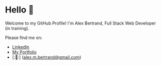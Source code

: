 # Hello :wave:

Welcome to my GitHub Profile!  I'm Alex Bertrand, Full Stack Web Developer (in training).

Please find me on:
* [LinkedIn](https://www.linkedin.com/in/alex-bertrand/)
* [My Portfolio](https://ambertrand.github.io/07-Portfolio-Update/)
* [::email::] (alex.m.bertrand@gmail.com)
